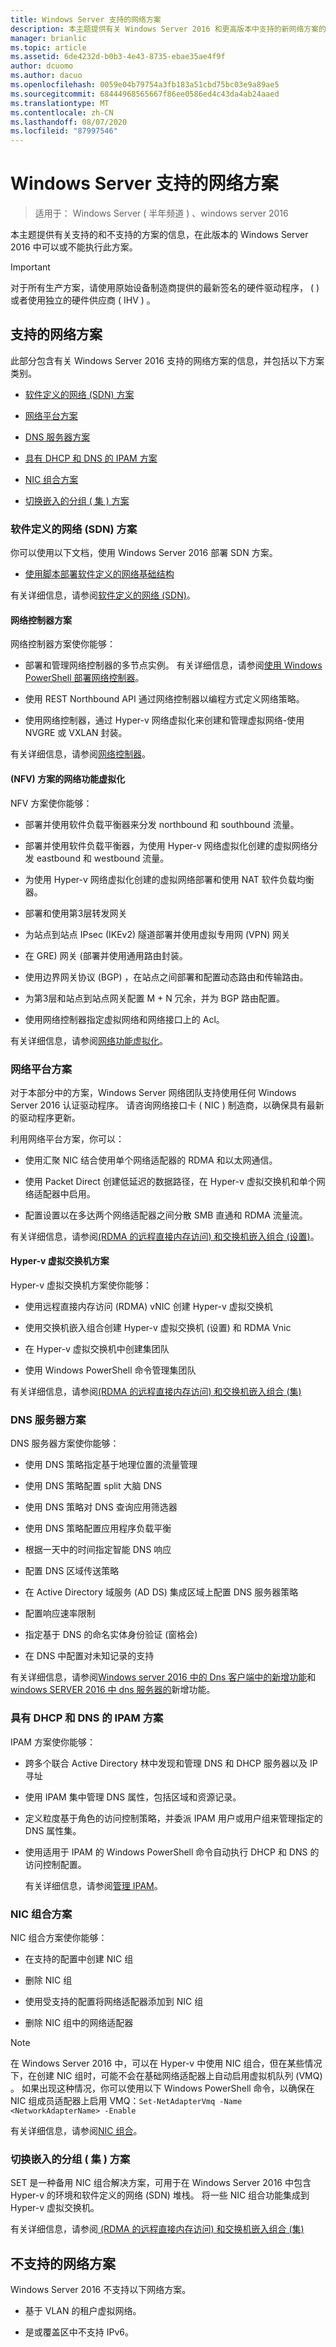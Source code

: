 ```yaml
---
title: Windows Server 支持的网络方案
description: 本主题提供有关 Windows Server 2016 和更高版本中支持的新网络方案的信息
manager: brianlic
ms.topic: article
ms.assetid: 6de4232d-b0b3-4e43-8735-ebae35ae4f9f
author: dcuomo
ms.author: dacuo
ms.openlocfilehash: 0059e04b79754a3fb183a51cbd75bc03e9a89ae5
ms.sourcegitcommit: 68444968565667f86ee0586ed4c43da4ab24aaed
ms.translationtype: MT
ms.contentlocale: zh-CN
ms.lasthandoff: 08/07/2020
ms.locfileid: "87997546"
---
```

# <a name="windows-server-supported-networking-scenarios"></a>Windows Server 支持的网络方案

>适用于： Windows Server \( 半年频道 \) 、windows server 2016

本主题提供有关支持的和不支持的方案的信息，在此版本的 Windows Server 2016 中可以或不能执行此方案。
>[!IMPORTANT]
>对于所有生产方案，请使用原始设备制造商提供的最新签名的硬件驱动程序， \( \) 或者使用独立的硬件供应商 \( IHV \) 。

## <a name="supported-networking-scenarios"></a><a name="bkmk_supp"></a>支持的网络方案

此部分包含有关 Windows Server 2016 支持的网络方案的信息，并包括以下方案类别。

-   [软件定义的网络 (SDN) 方案](#bkmk_sdn)

-   [网络平台方案](#bkmk_netp)

-   [DNS 服务器方案](#bkmk_dns)

-   [具有 DHCP 和 DNS 的 IPAM 方案](#bkmk_ipam)

-   [NIC 组合方案](#bkmk_nicteam)

- [切换嵌入的分组 \( 集 \) 方案](#bkmk_set)

### <a name="software-defined-networking-sdn-scenarios"></a><a name="bkmk_sdn"></a>软件定义的网络 (SDN) 方案

你可以使用以下文档，使用 Windows Server 2016 部署 SDN 方案。


-   [使用脚本部署软件定义的网络基础结构](sdn/deploy/Deploy-a-Software-Defined-Network-infrastructure-using-scripts.md)

有关详细信息，请参阅[软件定义的网络 &#40;SDN&#41;](sdn/software-defined-networking.md)。

#### <a name="network-controller-scenarios"></a><a name="bkmk_netc"></a>网络控制器方案

网络控制器方案使你能够：

-   部署和管理网络控制器的多节点实例。 有关详细信息，请参阅[使用 Windows PowerShell 部署网络控制器](sdn/deploy/Deploy-Network-Controller-using-Windows-PowerShell.md)。

-   使用 REST Northbound API 通过网络控制器以编程方式定义网络策略。

-   使用网络控制器，通过 Hyper-v 网络虚拟化来创建和管理虚拟网络-使用 NVGRE 或 VXLAN 封装。

有关详细信息，请参阅[网络控制器](sdn/technologies/network-controller/Network-Controller.md)。

#### <a name="network-function-virtualization-nfv-scenarios"></a><a name="bkmk_netf"></a> (NFV) 方案的网络功能虚拟化
NFV 方案使你能够：

-   部署并使用软件负载平衡器来分发 northbound 和 southbound 流量。

-   部署并使用软件负载平衡器，为使用 Hyper-v 网络虚拟化创建的虚拟网络分发 eastbound 和 westbound 流量。

-   为使用 Hyper-v 网络虚拟化创建的虚拟网络部署和使用 NAT 软件负载均衡器。

-   部署和使用第3层转发网关

-   为站点到站点 IPsec (IKEv2) 隧道部署并使用虚拟专用网 (VPN) 网关

-   在 GRE) 网关 (部署并使用通用路由封装。

-   使用边界网关协议 (BGP) ，在站点之间部署和配置动态路由和传输路由。

-   为第3层和站点到站点网关配置 M + N 冗余，并为 BGP 路由配置。

-   使用网络控制器指定虚拟网络和网络接口上的 Acl。

有关详细信息，请参阅[网络功能虚拟化](sdn/technologies/network-function-virtualization/Network-Function-Virtualization.md)。

### <a name="network-platform-scenarios"></a><a name="bkmk_netp"></a>网络平台方案

对于本部分中的方案，Windows Server 网络团队支持使用任何 Windows Server 2016 认证驱动程序。 请咨询网络接口卡 \( NIC \) 制造商，以确保具有最新的驱动程序更新。

利用网络平台方案，你可以：

-   使用汇聚 NIC 结合使用单个网络适配器的 RDMA 和以太网通信。

-   使用 Packet Direct 创建低延迟的数据路径，在 Hyper-v 虚拟交换机和单个网络适配器中启用。

-   配置设置以在多达两个网络适配器之间分散 SMB 直通和 RDMA 流量流。

有关详细信息，请参阅[&#40;RDMA 的远程直接内存访问&#41; 和交换机嵌入组合 &#40;设置&#41;](../virtualization/hyper-v-virtual-switch/RDMA-and-Switch-Embedded-Teaming.md)。

#### <a name="hyper-v-virtual-switch-scenarios"></a><a name="bkmk_switch"></a>Hyper-v 虚拟交换机方案

Hyper-v 虚拟交换机方案使你能够：

-   使用远程直接内存访问 (RDMA) vNIC 创建 Hyper-v 虚拟交换机

-   使用交换机嵌入组合创建 Hyper-v 虚拟交换机 (设置) 和 RDMA Vnic

-   在 Hyper-v 虚拟交换机中创建集团队

-   使用 Windows PowerShell 命令管理集团队

有关详细信息，请参阅[&#40;RDMA 的远程直接内存访问&#41; 和交换机嵌入组合 &#40;集&#41;](../virtualization/hyper-v-virtual-switch/RDMA-and-Switch-Embedded-Teaming.md)

### <a name="dns-server-scenarios"></a><a name="bkmk_dns"></a>DNS 服务器方案

DNS 服务器方案使你能够：

-   使用 DNS 策略指定基于地理位置的流量管理

-   使用 DNS 策略配置 split 大脑 DNS

-   使用 DNS 策略对 DNS 查询应用筛选器

-   使用 DNS 策略配置应用程序负载平衡

-   根据一天中的时间指定智能 DNS 响应

-   配置 DNS 区域传送策略

-   在 Active Directory 域服务 (AD DS) 集成区域上配置 DNS 服务器策略

-   配置响应速率限制

-   指定基于 DNS 的命名实体身份验证 (窗格会) 

-   在 DNS 中配置对未知记录的支持

有关详细信息，请参阅[Windows server 2016 中的 Dns 客户端中的新增功能](dns/What-s-New-in-DNS-Client.md)和[windows SERVER 2016 中 dns 服务器的](dns/What-s-New-in-DNS-Server.md)新增功能。

### <a name="ipam-scenarios-with-dhcp-and-dns"></a><a name="bkmk_ipam"></a>具有 DHCP 和 DNS 的 IPAM 方案

IPAM 方案使你能够：

-   跨多个联合 Active Directory 林中发现和管理 DNS 和 DHCP 服务器以及 IP 寻址

-   使用 IPAM 集中管理 DNS 属性，包括区域和资源记录。

-   定义粒度基于角色的访问控制策略，并委派 IPAM 用户或用户组来管理指定的 DNS 属性集。

-   使用适用于 IPAM 的 Windows PowerShell 命令自动执行 DHCP 和 DNS 的访问控制配置。

    有关详细信息，请参阅[管理 IPAM](technologies/ipam/Manage-IPAM.md)。

### <a name="nic-teaming-scenarios"></a><a name="bkmk_nicteam"></a>NIC 组合方案

NIC 组合方案使你能够：

-   在支持的配置中创建 NIC 组

-   删除 NIC 组

-   使用受支持的配置将网络适配器添加到 NIC 组

-   删除 NIC 组中的网络适配器

> [!NOTE]
> 在 Windows Server 2016 中，可以在 Hyper-v 中使用 NIC 组合，但在某些情况下，在创建 NIC 组时，可能不会在基础网络适配器上自动启用虚拟机队列 (VMQ) 。 如果出现这种情况，你可以使用以下 Windows PowerShell 命令，以确保在 NIC 组成员适配器上启用 VMQ：`Set-NetAdapterVmq -Name <NetworkAdapterName> -Enable`

有关详细信息，请参阅[NIC 组合](technologies/nic-teaming/NIC-Teaming.md)。

### <a name="switch-embedded-teaming-set-scenarios"></a><a name="bkmk_set"></a>切换嵌入的分组 \( 集 \) 方案

SET 是一种备用 NIC 组合解决方案，可用于在 Windows Server 2016 中包含 Hyper-v 的环境和软件定义的网络 (SDN) 堆栈。 将一些 NIC 组合功能集成到 Hyper-v 虚拟交换机。

有关详细信息，请参阅[ (RDMA 的远程直接内存访问) 和交换机嵌入组合 (集) ](../virtualization/hyper-v-virtual-switch/rdma-and-switch-embedded-teaming.md)



## <a name="unsupported-networking-scenarios"></a><a name="bkmk_unsupp"></a>不支持的网络方案
Windows Server 2016 不支持以下网络方案。

-   基于 VLAN 的租户虚拟网络。

-   是或覆盖区中不支持 IPv6。